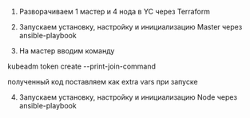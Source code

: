 1. Разворачиваем 1 мастер и 4 нода в YC через Terraform

2. Запускаем установку, настройку и инициализацию Master через ansible-playbook

3. На мастер вводим команду

kubeadm token create --print-join-command

полученный код поставляем как extra vars при запуске 

4. Запускаем установку, настройку и инициализацию Node через ansible-playbook